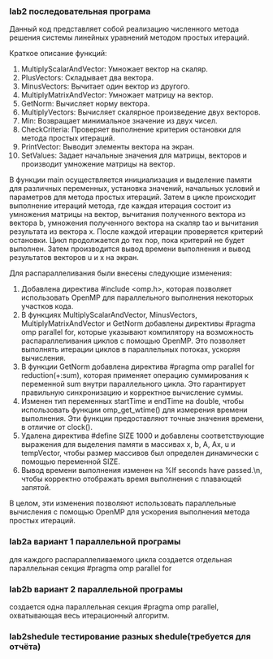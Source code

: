 ### lab2 последовательная програма
Данный код представляет собой реализацию численного метода решения системы линейных уравнений методом простых итераций.

Краткое описание функций:

1. MultiplyScalarAndVector: Умножает вектор на скаляр.
2. PlusVectors: Складывает два вектора.
3. MinusVectors: Вычитает один вектор из другого.
4. MultiplyMatrixAndVector: Умножает матрицу на вектор.
5. GetNorm: Вычисляет норму вектора.
6. MultiplyVectors: Вычисляет скалярное произведение двух векторов.
7. Min: Возвращает минимальное значение из двух чисел.
8. CheckCriteria: Проверяет выполнение критерия остановки для метода простых итераций.
9. PrintVector: Выводит элементы вектора на экран.
10. SetValues: Задает начальные значения для матрицы, векторов и производит умножение матрицы на вектор.

В функции main осуществляется инициализация и выделение памяти для различных переменных, установка значений, начальных условий и параметров для метода простых итераций. Затем в цикле происходит выполнение итераций метода, где каждая итерация состоит из умножения матрицы на вектор, вычитания полученного вектора из вектора b, умножения полученного вектора на скаляр tao и вычитания результата из вектора x. После каждой итерации проверяется критерий остановки. Цикл продолжается до тех пор, пока критерий не будет выполнен. Затем производится вывод времени выполнения и вывод результатов векторов u и x на экран. 

Для распараллеливания были внесены следующие изменения:

1. Добавлена директива #include <omp.h>, которая позволяет использовать OpenMP для параллельного выполнения некоторых участков кода.
2. В функциях MultiplyScalarAndVector, MinusVectors, MultiplyMatrixAndVector и GetNorm добавлены директивы #pragma omp parallel for, которые указывают компилятору на возможность распараллеливания циклов с помощью OpenMP. Это позволяет выполнять итерации циклов в параллельных потоках, ускоряя вычисления.
3. В функции GetNorm добавлена директива #pragma omp parallel for reduction(+:sum), которая применяет операцию суммирования к переменной sum внутри параллельного цикла. Это гарантирует правильную синхронизацию и корректное вычисление суммы.
4. Изменен тип переменных startTime и endTime на double, чтобы использовать функции omp_get_wtime() для измерения времени выполнения. Эти функции предоставляют точные значения времени, в отличие от clock().
5. Удалена директива #define SIZE 1000 и добавлены соответствующие выражения для выделения памяти в массивах x, b, A, Ax, u и tempVector, чтобы размер массивов был определен динамически с помощью переменной SIZE.
6. Вывод времени выполнения изменен на %lf seconds have passed.\n, чтобы корректно отображать время выполнения с плавающей запятой.

В целом, эти изменения позволяют использовать параллельные вычисления с помощью OpenMP для ускорения выполнения метода простых итераций.
### lab2a вариант 1 параллельной програмы
для каждого распараллеливаемого цикла создается отдельная параллельная секция #pragma omp parallel for
### lab2b вариант 2 параллельной програмы
создается одна параллельная секция #pragma omp parallel, охватывающая весь итерационный алгоритм.
### lab2shedule тестирование разных shedule(требуется для отчёта)
